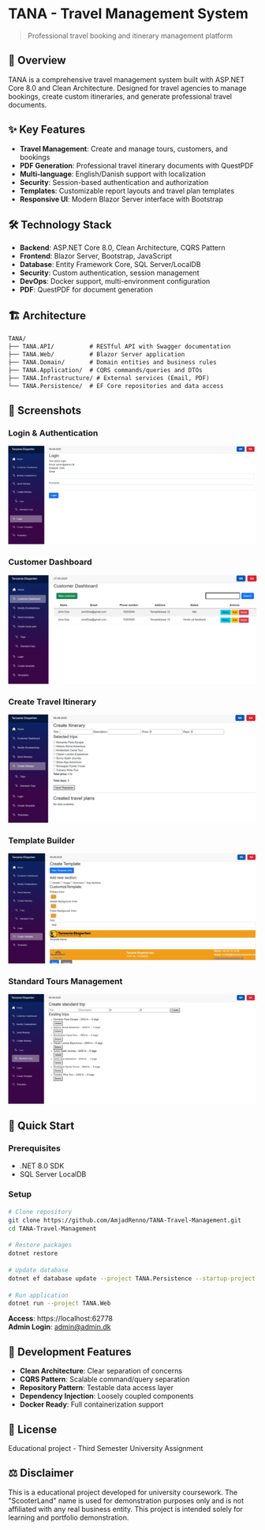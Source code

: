 # TANA - Travel Management System
> Professional travel booking and itinerary management platform

## 🎯 Overview
TANA is a comprehensive travel management system built with ASP.NET Core 8.0 and Clean Architecture. Designed for travel agencies to manage bookings, create custom itineraries, and generate professional travel documents.

## ✨ Key Features
- **Travel Management**: Create and manage tours, customers, and bookings
- **PDF Generation**: Professional travel itinerary documents with QuestPDF
- **Multi-language**: English/Danish support with localization
- **Security**: Session-based authentication and authorization
- **Templates**: Customizable report layouts and travel plan templates
- **Responsive UI**: Modern Blazor Server interface with Bootstrap

## 🛠️ Technology Stack
- **Backend**: ASP.NET Core 8.0, Clean Architecture, CQRS Pattern
- **Frontend**: Blazor Server, Bootstrap, JavaScript
- **Database**: Entity Framework Core, SQL Server/LocalDB
- **Security**: Custom authentication, session management
- **DevOps**: Docker support, multi-environment configuration
- **PDF**: QuestPDF for document generation

## 🏗️ Architecture
```
TANA/
├── TANA.API/          # RESTful API with Swagger documentation
├── TANA.Web/          # Blazor Server application
├── TANA.Domain/       # Domain entities and business rules
├── TANA.Application/  # CQRS commands/queries and DTOs
├── TANA.Infrastructure/ # External services (Email, PDF)
└── TANA.Persistence/  # EF Core repositories and data access
```

## 📸 Screenshots

### Login & Authentication
![Login](screenshot/Login.png)

### Customer Dashboard
![Customer Dashboard](screenshot/Customer%20Dashboard.png)

### Create Travel Itinerary
![Create Itinerary](screenshot/Create%20Itinerary.png)

### Template Builder
![Create Template](screenshot/Create%20Template.png)

### Standard Tours Management
![Standard Tours](screenshot/Create%20standard%20trip.png)

## 🚀 Quick Start

### Prerequisites
- .NET 8.0 SDK
- SQL Server LocalDB

### Setup
```bash
# Clone repository
git clone https://github.com/AmjadRenno/TANA-Travel-Management.git
cd TANA-Travel-Management

# Restore packages
dotnet restore

# Update database
dotnet ef database update --project TANA.Persistence --startup-project TANA.Web

# Run application
dotnet run --project TANA.Web
```

**Access**: https://localhost:62778  
**Admin Login**: admin@admin.dk

## 🔧 Development Features
- **Clean Architecture**: Clear separation of concerns
- **CQRS Pattern**: Scalable command/query separation  
- **Repository Pattern**: Testable data access layer
- **Dependency Injection**: Loosely coupled components
- **Docker Ready**: Full containerization support

## 📄 License
Educational project - Third Semester University Assignment

## ⚖️ Disclaimer
This is a educational project developed for university coursework. The "ScooterLand" name is used for demonstration purposes only and is not affiliated with any real business entity. This project is intended solely for learning and portfolio demonstration.
